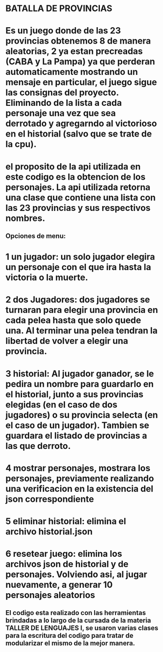 
# BATALLA DE PROVINCIAS

# Es un juego donde de las 23 provincias obtenemos 8 de manera aleatorias, 2 ya estan precreadas (CABA y La Pampa) ya que perderan automaticamente mostrando un mensaje en particular, el juego sigue las consignas del proyecto. Eliminando de la lista a cada personaje una vez que sea derrotado y agregarndo al victorioso en el historial (salvo que se trate de la cpu). 

# el proposito de la api utilizada en este codigo es la obtencion de los personajes. La api utilizada retorna una clase que contiene una lista con las 23 provincias y sus respectivos nombres.

## Opciones de menu:

# 1 un jugador: un solo jugador elegira un personaje con el que ira hasta la victoria o la muerte. 

# 2 dos Jugadores: dos jugadores se turnaran para elegir una provincia en cada pelea hasta que solo quede una. Al terminar una pelea tendran la libertad de volver a elegir una provincia.

# 3 historial: Al jugador ganador, se le pedira un nombre para guardarlo en el historial, junto a sus provincias elegidas (en el caso de dos jugadores) o su provincia selecta (en el caso de un jugador). Tambien se guardara el listado de provincias a las que derroto.

# 4 mostrar personajes, mostrara los personajes, previamente realizando una verificacion en la existencia del json correspondiente 

# 5 eliminar historial: elimina el archivo historial.json 

# 6 resetear juego: elimina los archivos json de historial y de personajes. Volviendo asi, al jugar nuevamente, a generar 10 personajes aleatorios


## El codigo esta realizado con las herramientas brindadas a lo largo de la cursada de la materia TALLER DE LENGUAJES I, se usaron varias clases para la escritura del codigo para tratar de modularizar el mismo de la mejor manera.
